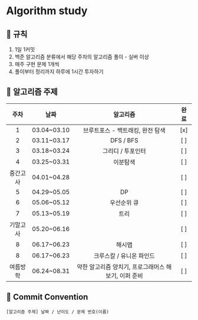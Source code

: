 # Algorithm study   
## 🌻 규칙
1. 1일 1커밋
2. 백준 알고리즘 분류에서 해당 주차의 알고리즘 풀이 - 실버 이상
3. 매주 구현 문제 1개씩
4. 풀이부터 정리까지 하루에 1시간 투자하기

## 📖 알고리즘 주제
|주차|날짜|알고리즘|완료|
|:---:|:---:|:---:|:---:|
|1|03.04~03.10|브루트포스 - 백트래킹, 완전 탐색| [x] |
|2|03.11~03.17|DFS / BFS| [ ] |
|3|03.18~03.24|그리디 / 투포인터| [ ] |
|4|03.25~03.31|이분탐색| [ ] |
|중간고사|04.01~04.28|| [ ] |
|5|04.29~05.05|DP| [ ] |
|6|05.06~05.12|우선순위 큐| [ ] |
|7|05.13~05.19|트리| [ ] |
|기말고사|05.20~06.16|| [ ] |
|8|06.17~06.23|해시맵| [ ] |
|8|06.17~06.23|크루스칼 / 유니온 파인드| [ ] |
|여름방학|06.24~08.31|약한 알고리즘 양치기, 프로그래머스 해보기, 이퍼 준비| [ ] |

## 🌼 Commit Convention
    [알고리즘 주제] 날짜 / 난이도 / 문제 번호(이름)

